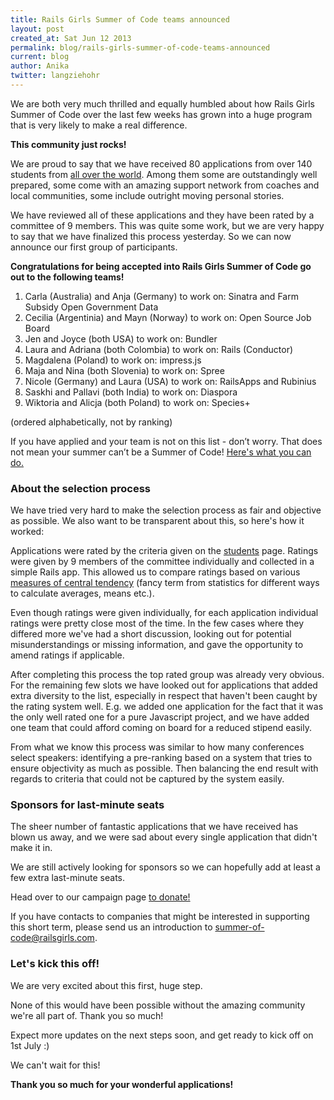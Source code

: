 ```yaml
---
title: Rails Girls Summer of Code teams announced
layout: post
created_at: Sat Jun 12 2013
permalink: blog/rails-girls-summer-of-code-teams-announced
current: blog
author: Anika
twitter: langziehohr
---
```


We are both very much thrilled and equally humbled about how Rails Girls Summer
of Code over the last few weeks has grown into a huge program that is very
likely to make a real difference.

**This community just rocks!**

We are proud to say that we have received 80 applications from over 140
students from <a href="http://railsgirlssummerofcode.org/students">all over the world</a>.
Among them some are outstandingly well prepared, some come with an amazing
support network from coaches and local communities, some include outright
moving personal stories.

We have reviewed all of these applications and they have been rated by a
committee of 9 members. This was quite some work, but we are very happy to say
that we have finalized this process yesterday. So we can now announce our first
group of participants.

**Congratulations for being accepted into Rails Girls Summer of Code go out to
the following teams!**

1. Carla (Australia) and Anja (Germany) to work on: Sinatra and Farm Subsidy
   Open Government Data
2. Cecilia (Argentinia) and Mayn (Norway) to work on: Open Source Job Board
3. Jen and Joyce (both USA) to work on: Bundler
4. Laura and Adriana (both Colombia) to work on: Rails (Conductor)
5. Magdalena (Poland) to work on: impress.js
6. Maja and Nina (both Slovenia) to work on: Spree
7. Nicole (Germany) and Laura (USA) to work on: RailsApps and Rubinius
8. Saskhi and Pallavi (both India) to work on: Diaspora
9. Wiktoria and Alicja (both Poland) to work on: Species+

(ordered alphabetically, not by ranking)

If you have applied and your team is not on this list - don’t worry. That does
not mean your summer can’t be a Summer of Code!
<a href="http://railsgirlssummerofcode.org/students">Here's what you can do.</a>


### About the selection process

We have tried very hard to make the selection process as fair and objective as
possible. We also want to be transparent about this, so here's how it worked:

Applications were rated by the criteria given on the
<a href="http://railsgirlssummerofcode.org/students">students</a>
page. Ratings were given by 9 members of the committee individually and
collected in a simple Rails app. This allowed us to compare ratings based on
various <a href="http://en.wikipedia.org/wiki/Measures_of_central_tendency">measures
of central tendency</a> (fancy term from statistics for different ways to
calculate averages, means etc.).

Even though ratings were given individually, for each application individual
ratings were pretty close most of the time. In the few cases where they
differed more we've had a short discussion, looking out for potential
misunderstandings or missing information, and gave the opportunity to amend
ratings if applicable.

After completing this process the top rated group was already very obvious. For
the remaining few slots we have looked out for applications that added extra
diversity to the list, especially in respect that haven't been caught by the
rating system well. E.g. we added one application for the fact that it was the
only well rated one for a pure Javascript project, and we have added one team
that could afford coming on board for a reduced stipend easily.

From what we know this process was similar to how many conferences select
speakers: identifying a pre-ranking based on a system that tries to ensure
objectivity as much as possible. Then balancing the end result with regards
to criteria that could not be captured by the system easily.


### Sponsors for last-minute seats

The sheer number of fantastic applications that we have received has blown us
away, and we were sad about every single application that didn't make it in.

We are still actively looking for sponsors so we can hopefully add at least
a few extra last-minute seats.

Head over to our campaign page <a href="/campaign">to donate!</a>

If you have contacts to companies that might be interested in supporting this
short term, please send us an introduction to
<a href="mailto:summer-of-code@railsgirls.com">summer-of-code@railsgirls.com</a>.


### Let's kick this off!

We are very excited about this first, huge step.

None of this would have been possible without the amazing community we're all part of.
Thank you so much!

Expect more updates on the next steps soon, and get ready to kick off on 1st July :)

We can't wait for this!


**Thank you so much for your wonderful applications!**
